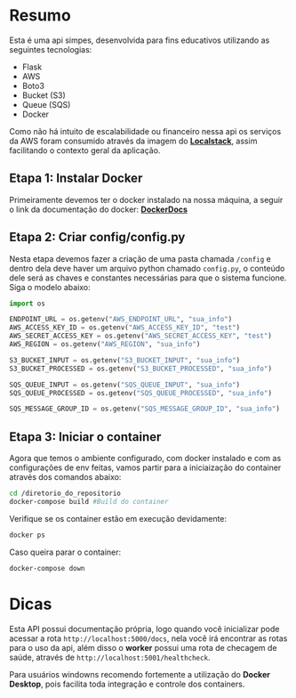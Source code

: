 # Resumo

Esta é uma api simpes, desenvolvida para fins educativos utilizando as seguintes tecnologias:
  * Flask
  * AWS
  * Boto3
  * Bucket (S3)
  * Queue (SQS)
  * Docker

Como não há intuito de escalabilidade ou financeiro nessa api os serviços da AWS foram consumido através da imagem do **[Localstack](https://www.localstack.cloud/)**, assim facilitando o contexto geral da aplicação.


## Etapa 1: Instalar Docker
Primeiramente devemos ter o docker instalado na nossa máquina, a seguir o link da documentação do docker: **[DockerDocs](https://docs.docker.com/)**

## Etapa 2: Criar config/config.py
Nesta etapa devemos fazer a criação de uma pasta chamada ```/config``` e dentro dela deve haver um arquivo python chamado ```config.py```, o conteúdo dele será as chaves e constantes necessárias para que o sistema funcione. Siga o modelo abaixo:

```python
import os

ENDPOINT_URL = os.getenv("AWS_ENDPOINT_URL", "sua_info")
AWS_ACCESS_KEY_ID = os.getenv("AWS_ACCESS_KEY_ID", "test")
AWS_SECRET_ACCESS_KEY = os.getenv("AWS_SECRET_ACCESS_KEY", "test")
AWS_REGION = os.getenv("AWS_REGION", "sua_info")

S3_BUCKET_INPUT = os.getenv("S3_BUCKET_INPUT", "sua_info")
S3_BUCKET_PROCESSED = os.getenv("S3_BUCKET_PROCESSED", "sua_info")

SQS_QUEUE_INPUT = os.getenv("SQS_QUEUE_INPUT", "sua_info")
SQS_QUEUE_PROCESSED = os.getenv("SQS_QUEUE_PROCESSED", "sua_info")

SQS_MESSAGE_GROUP_ID = os.getenv("SQS_MESSAGE_GROUP_ID", "sua_info")
```

## Etapa 3: Iniciar o container
Agora que temos o ambiente configurado, com docker instalado e com as configurações de env feitas, vamos partir para a iniciaização do container através dos comandos abaixo:

```bash
cd /diretorio_do_repositorio
docker-compose build #Build do container
```
Verifique se os container estão em execução devidamente:
```bash
docker ps
```

Caso queira parar o container:
```bash
docker-compose down
```

# Dicas

Esta API possui documentação própria, logo quando você inicializar pode acessar a rota ```http://localhost:5000/docs```, nela você irá encontrar as rotas para o uso da api, além disso o **worker** possui uma rota de checagem de saúde, através de ```http://localhost:5001/healthcheck```.

Para usuários windowns recomendo fortemente a utilização do **Docker Desktop**, pois facilita toda integração e controle dos containers.




